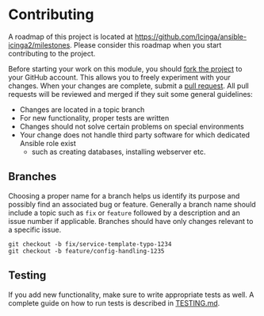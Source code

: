 # Contributing
A roadmap of this project is located at https://github.com/Icinga/ansible-icinga2/milestones. Please consider
this roadmap when you start contributing to the project.

Before starting your work on this module, you should [fork the project] to your GitHub account. This allows you to
freely experiment with your changes. When your changes are complete, submit a [pull request]. All pull requests will be
reviewed and merged if they suit some general guidelines:

* Changes are located in a topic branch
* For new functionality, proper tests are written
* Changes should not solve certain problems on special environments
* Your change does not handle third party software for which dedicated Ansible role exist
  * such as creating databases, installing webserver etc.

## Branches
Choosing a proper name for a branch helps us identify its purpose and possibly find an associated bug or feature.
Generally a branch name should include a topic such as `fix` or `feature` followed by a description and an issue number
if applicable. Branches should have only changes relevant to a specific issue.

```
git checkout -b fix/service-template-typo-1234
git checkout -b feature/config-handling-1235
```

## Testing
If you add new functionality, make sure to write appropriate tests as well. A complete guide on how to run tests is
described in [TESTING.md](TESTING.md).


[fork the project]: https://help.github.com/articles/fork-a-repo/
[pull request]: https://help.github.com/articles/using-pull-requests/
